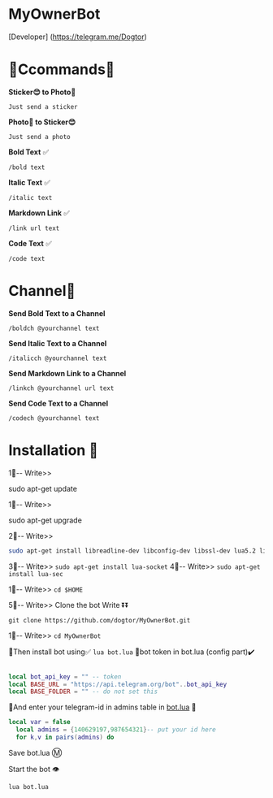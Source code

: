 # MyOwnerBot

[Developer] (https://telegram.me/Dogtor)

# 🔸Ccommands🔹

 **Sticker😊 to Photo🌄**

`Just send a sticker`

 **Photo🌄 to Sticker😊**

`Just send a photo`

  **Bold Text** ✅

`/bold text`

 **Italic Text** ✅

`/italic text`

 **Markdown Link** ✅

`/link url text`

**Code Text** ✅

`/code text`

# Channel📣

 **Send Bold Text to a Channel**

`/boldch @yourchannel text`

 **Send Italic Text to a Channel**

`/italicch @yourchannel text`

 **Send Markdown Link to a Channel**

`/linkch @yourchannel url text`

**Send Code Text to a Channel**

`/codech @yourchannel text`

# Installation 🔌

1⃣-- Write>>

sudo apt-get update

1⃣-- Write>>

sudo apt-get upgrade

2⃣-- Write>>

```bash
sudo apt-get install libreadline-dev libconfig-dev libssl-dev lua5.2 liblua5.2-dev libevent-dev make unzip git redis-server g++ libjansson-dev libpython-dev expat libexpat1-dev
```
3⃣-- Write>>
`sudo apt-get install lua-socket` 
4⃣-- Write>>
`sudo apt-get install lua-sec`

1⃣-- Write>>
`cd $HOME`

5⃣-- Write>> Clone the bot Write ⏬⏬
```
git clone https://github.com/dogtor/MyOwnerBot.git
```

1⃣-- Write>>
`cd MyOwnerBot`

🚸Then install bot using✅
`lua bot.lua`
👮bot token in bot.lua (config part)✔️

```lua

local bot_api_key = "" -- token
local BASE_URL = "https://api.telegram.org/bot"..bot_api_key
local BASE_FOLDER = "" -- do not set this
```
🔰And enter your telegram-id in admins table in [bot.lua](https://github.com/Imandaneshi/file-manager-bot/blob/master/bot.lua#L19) 💠

```lua
local var = false
  local admins = {140629197,987654321}-- put your id here
  for k,v in pairs(admins) do

```
Save bot.lua Ⓜ️

Start the bot 👁

`lua bot.lua`
